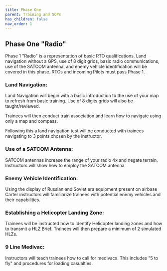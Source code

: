 ```yaml
---
title: Phase One
parent: Training and SOPs
has_children: false
nav_order: 1
---
```

## Phase One "Radio"
Phase 1 "Radio" is a representation of basic RTO qualifications. Land navigation without a GPS, use of 8 digit grids, basic radio communications, use of the SATCOM antenna, and enemy vehicle identification will be covered in this phase. RTOs and incoming Pilots must pass Phase 1.

### Land Navigation:
Land Navigation will begin with a basic introduction to the use of your map to refresh from basic training. Use of 8 digits grids will also be taught/reviewed.

Trainees will then conduct train association and learn how to navigate using only a map and compass.

Following this a land navigation test will be conducted with trainees navigating to 3 points chosen by the instructor.

### Use of a SATCOM Antenna:
SATCOM antennas increase the range of your radio 4x and negate terrain. Instructors will show how to employ the SATCOM antenna.

### Enemy Vehicle Identification:
Using the display of Russian and Soviet era equipment present on airbase Carter instructors will familiarize trainees with potential enemy vehicles and their capabilities.

### Establishing a Helicopter Landing Zone:
Trainees will be instructed how to identify Helicopter landing zones and how to transmit a HLZ Brief. Trainees will then prepare a minimum of 2 simulated HLZs.

### 9 Line Medivac:
Instructors will teach trainees how to call for medivacs. This includes "5 to fly" and procedures for loading casualties.